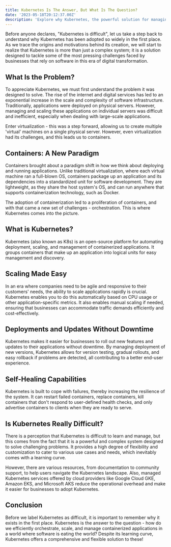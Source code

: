 ```yaml
---
title: Kubernetes Is The Answer, But What Is The Question?
date: '2023-05-18T20:12:37.00Z'
description: 'Explore why Kubernetes, the powerful solution for managing containerized applications, is indispensable despite its perceived complexity in the software-dominated business landscape'
---
```



Before anyone declares, "Kubernetes is difficult", let us take a step back to understand why Kubernetes has been adopted so widely in the first place. As we trace the origins and motivations behind its creation, we will start to realize that Kubernetes is more than just a complex system; it is a solution designed to tackle some of the most pressing challenges faced by businesses that rely on software in this era of digital transformation.

## What Is the Problem?
To appreciate Kubernetes, we must first understand the problem it was designed to solve. The rise of the internet and digital services has led to an exponential increase in the scale and complexity of software infrastructure. Traditionally, applications were deployed on physical servers. However, managing and scaling these applications on individual servers was difficult and inefficient, especially when dealing with large-scale applications.

Enter virtualization - this was a step forward, allowing us to create multiple 'virtual' machines on a single physical server. However, even virtualization had its challenges, and this leads us to containers.


## Containers: A New Paradigm
Containers brought about a paradigm shift in how we think about deploying and running applications. Unlike traditional virtualization, where each virtual machine ran a full-blown OS, containers package up an application and its dependencies into a standardized unit for software development. They are lightweight, as they share the host system's OS, and can run anywhere that supports containerization technology, such as Docker.

The adoption of containerization led to a proliferation of containers, and with that came a new set of challenges - orchestration. This is where Kubernetes comes into the picture.


## What is Kubernetes?
Kubernetes (also known as K8s) is an open-source platform for automating deployment, scaling, and management of containerized applications. It groups containers that make up an application into logical units for easy management and discovery.


## Scaling Made Easy
In an era where companies need to be agile and responsive to their customers' needs, the ability to scale applications rapidly is crucial. Kubernetes enables you to do this automatically based on CPU usage or other application-specific metrics. It also enables manual scaling if needed, ensuring that businesses can accommodate traffic demands efficiently and cost-effectively.


## Deployments and Updates Without Downtime
Kubernetes makes it easier for businesses to roll out new features and updates to their applications without downtime. By managing deployment of new versions, Kubernetes allows for version testing, gradual rollouts, and easy rollback if problems are detected, all contributing to a better end-user experience.


## Self-Healing Capabilities
Kubernetes is built to cope with failures, thereby increasing the resilience of the system. It can restart failed containers, replace containers, kill containers that don't respond to user-defined health checks, and only advertise containers to clients when they are ready to serve.


## Is Kubernetes Really Difficult?
There is a perception that Kubernetes is difficult to learn and manage, but this comes from the fact that it is a powerful and complex system designed to solve challenging problems. It provides a high degree of flexibility and customization to cater to various use cases and needs, which inevitably comes with a learning curve.

However, there are various resources, from documentation to community support, to help users navigate the Kubernetes landscape. Also, managed Kubernetes services offered by cloud providers like Google Cloud GKE, Amazon EKS, and Microsoft AKS reduce the operational overhead and make it easier for businesses to adopt Kubernetes.


## Conclusion
Before we label Kubernetes as difficult, it is important to remember why it exists in the first place. Kubernetes is the answer to the question - how do we efficiently orchestrate, scale, and manage containerized applications in a world where software is eating the world? Despite its learning curve, Kubernetes offers a comprehensive and flexible solution to these!
